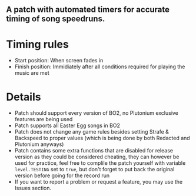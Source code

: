 ## A patch with automated timers for accurate timing of song speedruns.

# Timing rules
- Start position: When screen fades in </br>
- Finish position: Immidiately after all conditions required for playing the music are met </br>

# Details
- Patch should support every version of BO2, no Plutonium exclusive features are being used </br>
- Patch supports all Easter Egg songs in BO2 </br>
- Patch does not change any game rules besides setting Strafe & Backspeed to proper values (which is being done by both Redacted and Plutonium anyways) </br>
- Patch contains some extra functions that are disabled for release version as they could be considered cheating, they can however be used for practice, feel free to complile the patch yourself with variable `level.TESTING` set to `true`, but don't forget to put back the original version before going for the record run </br>
- If you want to report a problem or request a feature, you may use the Issues section. </br>